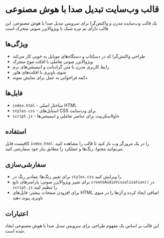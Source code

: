 # قالب وب‌سایت تبدیل صدا با هوش مصنوعی

یک قالب وب‌سایت مدرن و واکنش‌گرا برای سرویس تبدیل صدا با هوش مصنوعی. این قالب دارای تم تیره شیک با ویژوالایزر صوتی متحرک است.

## ویژگی‌ها

- طراحی واکنش‌گرا که در دسکتاپ و دستگاه‌های موبایل به خوبی کار می‌کند
- ویژوالایزر صوتی تعاملی با افکت موج متحرک
- رابط کاربری مدرن با متن گرادیانت و انیمیشن‌های نرم
- منوی ناوبری با افکت‌های هاور
- دکمه فراخوانی به عمل برای نمایش نمونه

## فایل‌ها

- `index.html` - ساختار اصلی HTML
- `styles.css` - استایل‌های CSS برای وب‌سایت
- `script.js` - جاوااسکریپت برای عناصر تعاملی و انیمیشن‌ها

## استفاده

کافیست فایل `index.html` را در یک مرورگر وب باز کنید تا قالب را مشاهده کنید. می‌توانید محتوا، رنگ‌ها و عملکرد را مطابق نیاز خود سفارشی کنید.

## سفارشی‌سازی

- برای تغییر رنگ‌ها: مقادیر رنگ در `styles.css` را ویرایش کنید
- برای تغییر ویژوالایزر صوتی: پارامترهای تابع `createAudioVisualization()` در `script.js` را تنظیم کنید
- برای افزودن صفحات بیشتر: فایل‌های HTML اضافی ایجاد کرده و آن‌ها را در منوی ناوبری پیوند دهید

## اعتبارات

این قالب بر اساس یک مفهوم طراحی برای سرویس تبدیل صدا با هوش مصنوعی ایجاد شده است. 